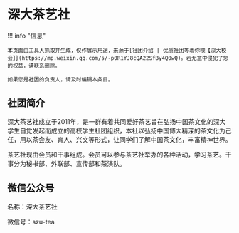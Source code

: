 # 深大茶艺社

!!! info "信息"

    本页面由工具人抓取并生成，仅作展示用途，来源于[社团介绍 | 优质社团等着你噢【深大校会】](https://mp.weixin.qq.com/s/-p0R1YJ8cQA22SfBy4Q0wQ)。若无意中侵犯了您的权益，请联系删除。
    
    如果您是社团的负责人，请及时编辑本条目。

## 社团简介
深大茶艺社成立于2011年，是一群有着共同爱好茶艺旨在弘扬中国茶文化的深大学生自觉发起而成立的高校学生社团组织，本社以弘扬中国博大精深的茶文化为己任，用以茶会友、育人、兴文等形式，让同学们了解中国茶文化，丰富精神世界。

茶艺社现由会员和干事组成。会员可以参与茶艺社举办的各种活动，学习茶艺。干事分为秘书部、外联部、宣传部和茶演队。

## 微信公众号
名称：深大茶艺社

微信号：szu-tea
